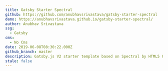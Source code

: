 ```yaml
---
title: Gatsby Starter Spectral
github: https://github.com/anubhavsrivastava/gatsby-starter-spectral
demo: https://anubhavsrivastava.github.io/gatsby-starter-spectral/
author: Anubhav Srivastava
ssg:
  - Gatsby
cms:
  - No Cms
date: 2019-06-08T08:30:22.000Z
github_branch: master
description: Gatsby.js V2 starter template based on Spectral by HTML5 UP
stale: false
---
```

